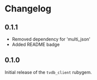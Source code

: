 # Changelog

## 0.1.1
- Removed dependency for 'multi_json'
- Added README badge

## 0.1.0
Initial release of the `tvdb_client` rubygem.
